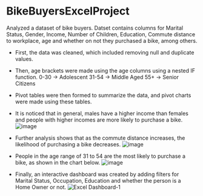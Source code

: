 # BikeBuyersExcelProject

Analyzed a dataset of bike buyers. Datset contains columns for Marital Status, Gender, Income, Number of Children, Education, Commute distance to workplace, age and whether on not they purchased a bike, among others.

* First, the data was cleaned, which included removing null and duplicate values.

* Then, age brackets were made using the age columns using a nested IF function.
    0-30 -> Adolescent
    31-54 -> Middle Aged
    55+ -> Senior Citizens

* Pivot tables were then formed to summarize the data, and pivot charts were made using these tables.

* It is noticed that in general, males have a higher income than females and people with higher incomes are more likely to purchase a bike.
       ![image](https://user-images.githubusercontent.com/82213456/222252859-48d7d0b8-d870-4de6-8031-cd9cdf15f8e0.png)

* Further analysis shows that as the commute distance increases, the likelihood of purchasing a bike decreases.
       ![image](https://user-images.githubusercontent.com/82213456/222253052-e3721cbc-6391-4aca-8d1d-e8ccc644b475.png)
        
* People in the age range of 31 to 54 are the most likely to purchase a bike, as shown in the chart below.
       ![image](https://user-images.githubusercontent.com/82213456/222253003-c42df011-19d3-4d4a-aed3-8a0333b668db.png)

* Finally, an interactive dashboard was created by adding filters for Marital Status, Occupation, Education and whether the person is a Home Owner or not.
       ![Excel Dashboard-1](https://user-images.githubusercontent.com/82213456/222253142-856131be-c388-4d58-a6fc-4c45c8c7673c.jpg)
 
      
